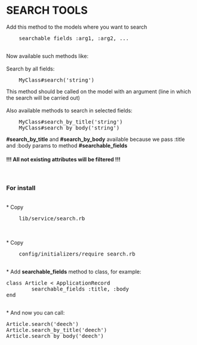 # SEARCH TOOLS

Add this method to the models where you want to search 
<br>
<pre>
    searchable_fields :arg1, :arg2, ...
</pre>
<br>
Now available such methods like:
<br>
<br>
Search by all fields:
<pre>
    MyClass#search('string')
</pre>
This method should be called on the model with an argument (line in which the search will be carried out)
<br>
<br>
Also available methods to search in selected fields:
<pre>
    MyClass#search_by_title('string')
    MyClass#search_by_body('string')
</pre>
<b>#search_by_title</b> and <b>#search_by_body</b> available because we pass :title and :body params to method <b>#searchable_fields</b>
<br>
<h4>!!! All not existing attributes will be filtered !!!</h4>
<br>
<h3>For install</h3>
<br>
* Copy
<pre>
    lib/service/search.rb
</pre>
<br>
<br>
* Copy
<pre>
    config/initializers/require_search.rb
</pre>
<br>
* Add <b>searchable_fields</b> method to class, for example:
<pre>
class Article < ApplicationRecord
        searchable_fields :title, :body
end
</pre>
<br>
* And now you can call:
<pre>
Article.search('deech')
Article.search_by_title('deech')
Article.search_by_body('deech')
</pre>
